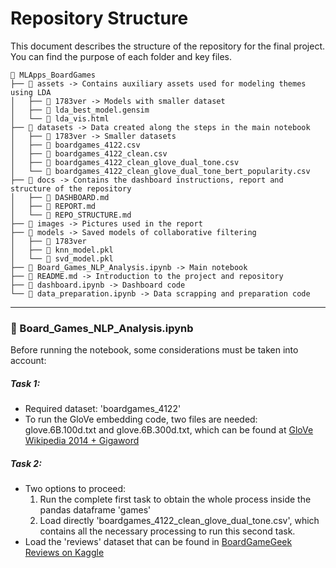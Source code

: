 # Repository Structure

This document describes the structure of the repository for the final project. You can find the purpose of each folder and key files.
```
📁 MLApps_BoardGames
├── 📂 assets -> Contains auxiliary assets used for modeling themes using LDA
│   ├── 📂 1783ver -> Models with smaller dataset
│   ├── 📄 lda_best_model.gensim
│   └── 📄 lda_vis.html
├── 📂 datasets -> Data created along the steps in the main notebook
│   ├── 📂 1783ver -> Smaller datasets
│   ├── 📄 boardgames_4122.csv
│   ├── 📄 boardgames_4122_clean.csv
│   ├── 📄 boardgames_4122_clean_glove_dual_tone.csv
│   └── 📄 boardgames_4122_clean_glove_dual_tone_bert_popularity.csv
├── 📂 docs -> Contains the dashboard instructions, report and structure of the repository
│   ├── 📄 DASHBOARD.md
│   ├── 📄 REPORT.md
│   └── 📄 REPO_STRUCTURE.md
├── 📂 images -> Pictures used in the report
├── 📂 models -> Saved models of collaborative filtering
│   ├── 📂 1783ver
│   ├── 📄 knn_model.pkl
│   └── 📄 svd_model.pkl
├── 📄 Board_Games_NLP_Analysis.ipynb -> Main notebook
├── 📄 README.md -> Introduction to the project and repository
├── 📄 dashboard.ipynb -> Dashboard code
└── 📄 data_preparation.ipynb -> Data scrapping and preparation code
```
---

### 📄 Board_Games_NLP_Analysis.ipynb
Before running the notebook, some considerations must be taken into account:

##### Task 1:
- Required dataset: 'boardgames_4122'
- To run the GloVe embedding code, two files are needed: glove.6B.100d.txt and glove.6B.300d.txt, which can be found at [GloVe Wikipedia 2014 + Gigaword](https://www.kaggle.com/datasets/gerwynng/glove-wikipedia-2014-gigaword-5)

##### Task 2:
- Two options to proceed:
  1. Run the complete first task to obtain the whole process inside the pandas dataframe 'games'
  2. Load directly 'boardgames_4122_clean_glove_dual_tone.csv', which contains all the necessary processing to run this second task.
- Load the 'reviews' dataset that can be found in [BoardGameGeek Reviews on Kaggle](https://www.kaggle.com/datasets/jvanelteren/boardgamegeek-reviews)






